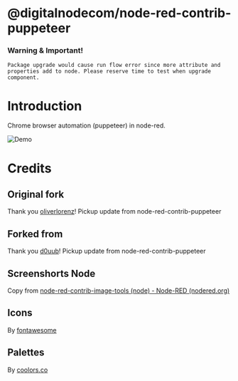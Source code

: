 # @digitalnodecom/node-red-contrib-puppeteer

### Warning & Important!

```
Package upgrade would cause run flow error since more attribute and properties add to node. Please reserve time to test when upgrade component.
```

# Introduction

Chrome browser automation (puppeteer) in node-red.

![Demo](Demo.gif)

# Credits

## Original fork

Thank you [oliverlorenz](https://github.com/oliverlorenz)! Pickup update from node-red-contrib-puppeteer

## Forked from

Thank you [d0uub](https://github.com/d0uub/)! Pickup update from node-red-contrib-puppeteer

## Screenshorts Node

Copy from [node-red-contrib-image-tools (node) - Node-RED (nodered.org)](https://flows.nodered.org/node/node-red-contrib-image-tools)

## Icons

By [fontawesome](https://fontawesome.com/license)

## Palettes

By [coolors.co](https://coolors.co/palette/ef476f-ffd166-06d6a0-118ab2-073b4c)